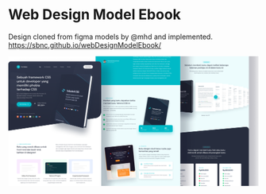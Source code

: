 # Web Design Model Ebook
Design cloned from figma models by @mhd and implemented. 
https://sbnc.github.io/webDesignModelEbook/

![myimage-alt-tag](assets/images/model.png)
